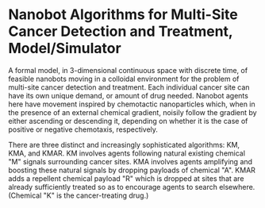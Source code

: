 # Nanobot Algorithms for Multi-Site Cancer Detection and Treatment, Model/Simulator
A formal model, in 3-dimensional continuous space with discrete time, of feasible nanobots moving in a colloidal environment for the problem of multi-site cancer detection and treatment.
Each individual cancer site can have its own unique demand, or amount of drug needed.
Nanobot agents here have movement inspired by chemotactic nanoparticles which, when in the presence of an external chemical gradient, noisily follow the gradient by either ascending or descending it, depending on whether it is the case of positive or negative chemotaxis, respectively.

There are three distinct and increasingly sophisticated algorithms: KM, KMA, and KMAR.
KM involves agents following natural existing chemical "M" signals surrounding cancer sites.
KMA involves agents amplifying and boosting these natural signals by dropping payloads of chemical "A".
KMAR adds a repellent chemical payload "R" which is dropped at sites that are already sufficiently treated so as to encourage agents to search elsewhere.
(Chemical "K" is the cancer-treating drug.)

